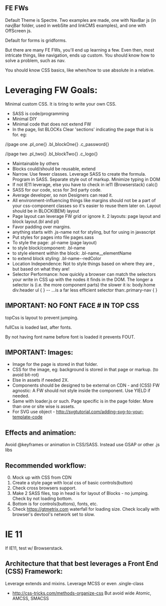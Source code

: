 
## FE FWs

Default Theme is Spectre. Two examples are made, one with NavBar js (in navjBar folder, used in webSite and linkCMS examples), and one with OffScreen js.

Default for forms is gridforms.

But there are many FE FWs, you'll end up learning a few. Even then, most intricate things, like navigation, ends up custom. You should know how to solve a problem, such as nav.

You should know CSS basics, like when/how to use absolute in a relative.

# Leveraging FW Goals:

Minimal custom CSS. It is tiring to write your own CSS.

- SASS is code/programming
- Minimal DIY
- Minimal code that does not extend FW
- In the page, list BLOCKs
Clear 'sections' indicating the page that is is for. eg:

//page one
.pl_one{}
.bl_blockOne{}
.c_password{}

//page two
.pl_two{}
.bl_blockTwo{}
.c_logo{}

- Maintainable by others
- Blocks could/should be reusable, extend
- Narrow. Use fewer classes. Leverage SASS to create the formula. Program in SASS. Separate style out of markup. Minimize typing in DOM
- If not IE11 leverage, else you  have to check in ie11 (Browserstack) calc() 
- SASS for our code, scss for 3rd party code.
- Average developer, so non Designers can read it.
- All environment-influencing things like margins should not be a part of your css-component classes so it's easier to reuse them later on. Layout should be in BLOCK(BEM) layout
- Page layout can leverage FW grid or ignore it.  2 layouts: page layout and block layout.(bl and pl)
- Favor padding over margins.
- anything starts with .js-name not for styling, but for using in javascript
- Put styles for pages into file pages.sass
- To style the page: .pl-name (page layout)
- to style block/component: .bl-name
- to style element within the block: .bl-name__elementName
- to extend block styling: .bl-name--redColor
- Location Independence: Not to style things based on where they are , but based on what they are!
- Selector Performance: how quickly a browser can match the selectors your write in CSS up with the nodes it finds in the DOM. The longer a selector is (i.e. the more component parts) the slower it is:
	body.home div.header ul { } -- …is a far less efficient selector than:.primary-nav { }

## IMPORTANT: NO FONT FACE # IN TOP CSS

topCss is layout to prevent jumping.

fullCss is loaded last, after fonts.

By not having font name before font is loaded it prevents FOUT.

## IMPORTANT: Images:
- Image for the page is stored in that folder.
- CSS for the image, eg: background is stored in that page or markup. (to avoid bit-rot)
- Else in assets if needed 2X. 
- Components should be designed to be external on CDN - and (CSS) FW agnostic: A FW should not style inside the component. Use YIELD if needed.
- Same with loader.js or such. Page specific is in the page folder. More than one or site wise is assets.
- For SVG use object - http://svgtutorial.com/adding-svg-to-your-template-code

## Effects and animation:
Avoid @keyframes or animation in CSS/SASS. Instead use GSAP or other .js libs


## Recommended workflow:
0. Mock up with CSS from CDN
1. Create a style page with local css of basic controls(button)
2. Check cross browsers support.
2. Make 2 SASS files, top in head is for layout of Blocks - no jumping. Check by not loading bottom.
3. Bottom is for controls(buttons), fonts, etc. 
4. Check https://gtmetrix.com waterfall for loading size. Check locally with browser's devtool's network set to slow.

# IE 11
If IE11, test w/ Browserstack.

## Architecture that that best leverages a Front End (CSS) Framework:

Leverage extends and mixins.
Leverage MCSS or even .single-class
- http://css-tricks.com/methods-organize-css
But avoid wide Atomic, AMCSS, SMACSS



